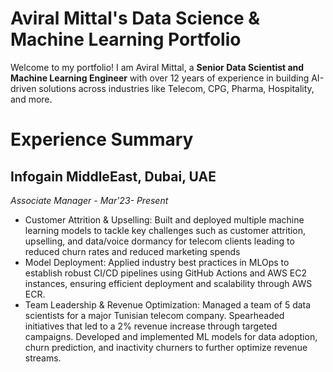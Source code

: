 # Aviral Mittal's Data Science & Machine Learning Portfolio

Welcome to my portfolio! I am Aviral Mittal, a **Senior Data Scientist and Machine Learning Engineer** with over 12 years of experience in building AI-driven solutions across industries like Telecom, CPG, Pharma, Hospitality, and more.

# Experience Summary

## Infogain MiddleEast, Dubai, UAE
*Associate Manager - Mar'23- Present*

* Customer Attrition & Upselling: Built and deployed multiple machine learning models to tackle key challenges such as customer attrition, upselling, and data/voice dormancy for telecom clients leading to reduced churn rates and reduced marketing spends
* Model Deployment: Applied industry best practices in MLOps to establish robust CI/CD pipelines using GitHub Actions and AWS EC2 instances, ensuring efficient deployment and scalability through AWS ECR.
* Team Leadership & Revenue Optimization: Managed a team of 5 data scientists for a major Tunisian telecom company. Spearheaded initiatives that led to a 2% revenue increase through targeted campaigns. Developed and implemented ML models for data adoption, churn prediction, and inactivity churners to further optimize revenue streams.


